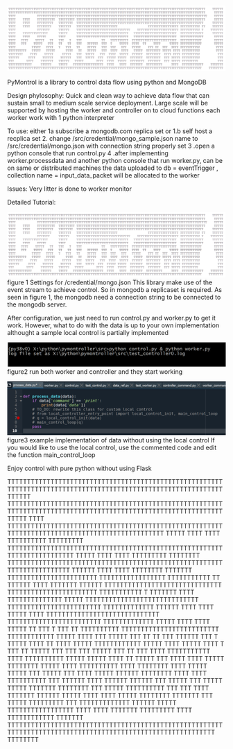 ![TT](<img/logo.png>)

PyMontrol is a library to control data flow using python and MongoDB

Design phylosophy:
Quick and clean way to achieve data flow that can sustain small to medium scale service deployment.
Large scale will be supported by hosting the worker and controller on to cloud functions
each worker work with 1 python interpreter



To use:
either 1a subscribe a mongodb.com replica set or 1.b self host a recplica set
2. change /src/credential/mongo_sample.json name to /src/credential/mongo.json with connection string properly set
3 .open a python console that run control.py
4 .after implementing worker.processdata and another python console that run worker.py, can be on same or distributed machines
the data uploaded to db = eventTrigger , collection name = input_data_packet will be allocated to the worker

Issues:
Very litter is done to worker monitor


Detailed Tutorial:

![TT](<img/logo.png>)
figure 1  Settings for /credential/mongo.json
This library make use of the event stream to achieve control. So in mongodb a replicaset is required.
As seen in figure 1, the mongodb need a connection string to be connected to the mongodb server.

After configuration, we just need to run control.py and worker.py to get it work.
However, what to do with the data is up to your own implementation althought a sample local control is partially implemented

![TT](<img/run_controller_and_worker.png>)
figure2 run both worker and controller and they start working

![TT](<img/example_process_data.png>)
figure3 example implementation of data without using the local control
If you would like to use the local control, use the commented code and edit the function main_control_loop

Enjoy control with pure python without using Flask

 TTTTTTTTTTTTTTTTTTTTTTTTTTTTTTTTTTTTTTTTTTTTTTTTTTTTTTTTTTTTTTTTTTTTTTTTTTTTTTTTTTTTTTTTTTTTTTTTTTTTTTTTTTTTTT    TTTTTT
 TTTTTTTTTTTTTTTTTTTTTTTTTTTTTTTTTTTTTTTTTTTTTTTTTTTTTTTTTTTTTTTTTTTTTTTTTTTTTTTTTTTTTTTTTTTTTTTTTTTTTTTTTTTTTT     TTTTT
 TTTT            TTTTTTTTTTTTTTTTTTTTTTTTTTTTTTTTTTTTTTTTTTTTTTTTTTTTTTTTTTTTTTTTTTTTTTTTTTTTTTTTTTTTTTTTTTTTTTT    TTTTT
 TTTT    TTTT    TTTTTTTTTT  TTTTTTTTT TTTTTTTTTTTTTTTTTTTTTTTTTTTTTTTTTTTTTTTTTTTTTTTTTTTTTTTTTTTTTTTTTTTTTTTT     TTTTT
 TTTT    TTTT    TTTTTTTTT   TTTTTTTT  TTTTTTTTTTTTTTTTTTTTTTTTTTTTTTTTTTTTTTTTTTTTTTTTTTTTTTTTTTTTTTTTTTTTTTT     TTTTTT
 TTTT    TTTT    TTTTTTTT    TTTTTTT   TTTTTTTTTTTTTTTTTTTTTTT                 TTTTTTTTTTTTTTTTT TTTTTTTTTTT TT    TTTTTT
 TTTT            TTTTTTT     TTTTTT    TTTTTTTTTTTTTTTTTTTTTTTTTTTTTT    TTTTTTTTTTTTTTTTTTTTTTT TTTTTTTTTTT T    TTTTTTT
 TTTT    TTTTTTTTTTTTTT      TTTTT     TTTTTTTTTTTTTTTTTTTTTTTTTTTTT   TTTTTTTTTTTTTTTTTTTTTTTT  TTTTTTTTTTTTT     TTTTTT
 TTTT    TTTT    TTTTT       TTTT      TTTTTTTTTTTTTTTTTTTTTTTTTTTTT   TTTTTTTTTTTTTTTTTTTTTTTT  TTTTTTTTTTTTT      TTTTT
 TTTT   TTTT    TTTTT   TT   TTT   T   TTT           TT   TTTTTTTTTT  TTTTTTTTTTTTTTTTTTTTTTTTT  TTTTTTTTTTTT       TTTTT
 TTTT   TTT    TTTTT   TTT   TT   TT   TTT   TTTTTT  TTT  T    TTTTT  TTTT  TT    TTTT     TTTTT TTTTTTTTTTTT       TTTTT
 TTTT         TTTTT   TTTT   T   TTT   TT    TTTTT   TTT  TTT   TTT   TTTTT    TTT TT  TTT  TTTT TTTTTTTTTTT         TTTT
 TTTTTTTTTT   TTTTT   TTTTT      TTTT   TT   TTTTT   TTT  TTTT  TTTT   TTTTT  TTTTTTTT TTTTT TTTT TTTTTTTTTT         TTTT
 TTTTTTTT    TTTT    TTTTT     TTTTT   TTT  TTTTT   TTT  TTTT  TTTTT  TTTTTT  TTTTTTTT  TTTT TTTT TTTTTTTTTT          TTT
 TTTTTT     TTTT    TTTTTT    TTTTTT   TTT  TTTTT  TTT  TTTTT TTTTT  TTTTTTT  TTTTTTTT  TTT TTTTT TTTTTTTTTT          TTT
 TTT       TTTT    TTTTTTT   TTTTTT   TTTTT       TTTT  TTTT  TTTTT  TTTTTTTT  TTTTTTT  TTT TTTTT TTTTTTTTT           TTT
 TTTTTTTTTTTTT     TTTTTT    TTTTT   TTTTTTTTTTTTTTTTT  TTTT   TTTT  TTTTTTT  TTTTTTTTT     TTTT  TTTTTTTTTTTT    TTTTTTT
 TTTTTTTTTTTTTTTTTTTTTTTTTTTTTTTTTTTTTTTTTTTTTTTTTTTTTTTTTTTTTTTTTTTTTTTTTTTTTTTTTTTTTTTTTTTTTTTTTTTTTTTTTTTT    TTTTTTTT